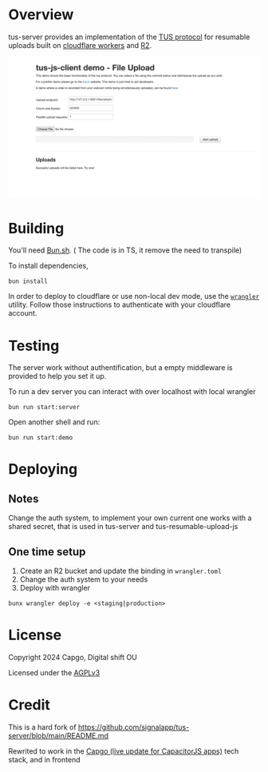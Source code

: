 # Overview

tus-server provides an implementation of the [TUS protocol](https://tus.io) for resumable uploads built on [cloudflare workers](https://www.cloudflare.com/products/workers/) and [R2](https://www.cloudflare.com/products/r2/). 

![Demo TUS](files/demo_tus.png)

# Building
You'll need [Bun.sh]([https://nodejs.org/](https://bun.sh/)). ( The code is in TS, it remove the need to transpile)

To install dependencies,
```
bun install
```

In order to deploy to cloudflare or use non-local dev mode, use the [`wrangler`](https://developers.cloudflare.com/workers/wrangler/install-and-update/) utility. Follow those instructions to authenticate with your cloudflare account.

# Testing

The server work without authentification, but a empty middleware is provided to help you set it up.


To run a dev server you can interact with over localhost with local wrangler
```
bun run start:server
```

Open another shell and run: 
```
bun run start:demo
```

# Deploying

## Notes

Change the auth system, to implement your own current one works with a shared secret, that is used in tus-server and tus-resumable-upload-js


## One time setup
1. Create an R2 bucket and update the binding in `wrangler.toml`
2. Change the auth system to your needs
3. Deploy with wrangler

```
bunx wrangler deploy -e <staging|production>
```

# License

Copyright 2024 Capgo, Digital shift OU

Licensed under the [AGPLv3](LICENSE)

# Credit

This is a hard fork of https://github.com/signalapp/tus-server/blob/main/README.md

Rewrited to work in the [Capgo (live update for CapacitorJS apps)](https://capgo.app) tech stack, and in frontend

